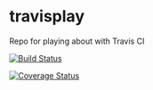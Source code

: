 # travisplay
Repo for playing about with Travis CI

[![Build Status](https://travis-ci.org/RoystonS/travisplay.svg?branch=master)](https://travis-ci.org/RoystonS/travisplay)

[![Coverage Status](https://coveralls.io/repos/github/RoystonS/travisplay/badge.svg?branch=master)](https://coveralls.io/github/RoystonS/travisplay?branch=master)


